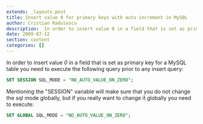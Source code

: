 ```yaml
---
extends: _layouts.post
title: Insert value 0 for primary keys with auto increment in MySQL
author: Cristian Radulescu
description:  In order to insert value 0 in a field that is set as primary key for a MySQL table you need to execute the following query... 
date: 2009-07-12
section: content
categories: []
---
```

In order to insert value *0* in a field that is set as primary key for a MySQL table you need to execute the following query prior to any insert query:

```sql
SET SESSION SQL_MODE = "NO_AUTO_VALUE_ON_ZERO";
```

Mentioning the "SESSION" variable will make sure that you do not change the sql mode globally, but if you really want to change it globally you need to execute:

```sql
SET GLOBAL SQL_MODE = "NO_AUTO_VALUE_ON_ZERO";
```